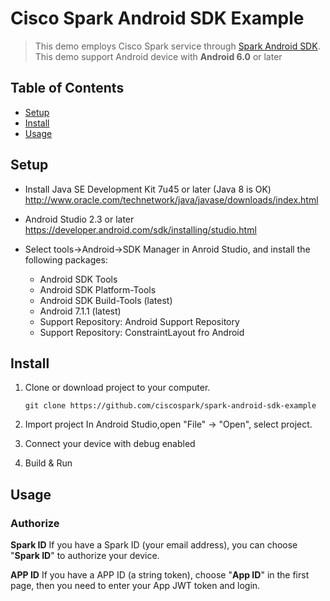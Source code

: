 # Cisco Spark Android SDK Example

> This demo employs Cisco Spark service through [Spark Android SDK](https://github.com/ciscospark/spark-android-sdk).
> This demo support Android device with **Android 6.0** or later

## Table of Contents

- [Setup](#setup)
- [Install](#install)
- [Usage](#usage)


## Setup

- Install Java SE Development Kit 7u45 or later (Java 8 is OK)
  http://www.oracle.com/technetwork/java/javase/downloads/index.html

- Android Studio 2.3 or later
  https://developer.android.com/sdk/installing/studio.html

- Select tools->Android->SDK Manager in Anroid Studio, and install the following packages:
  * Android SDK Tools
  * Android SDK Platform-Tools
  * Android SDK Build-Tools (latest)
  * Android 7.1.1 (latest)
  * Support Repository: Android Support Repository
  * Support Repository: ConstraintLayout fro Android


## Install

1.  Clone or download project to your computer.
    ```
    git clone https://github.com/ciscospark/spark-android-sdk-example
    ```

2. Import project 
In Android Studio,open "File" -> "Open", select project.

3. Connect your device with debug enabled

4. Build & Run

## Usage

### Authorize
**Spark ID**
If you have a Spark ID (your email address), you can choose "**Spark ID**" to authorize your device.

**APP ID**
If you have a APP ID (a string token), choose "**App ID**" in the first page, then you need to enter your App JWT token and login.

